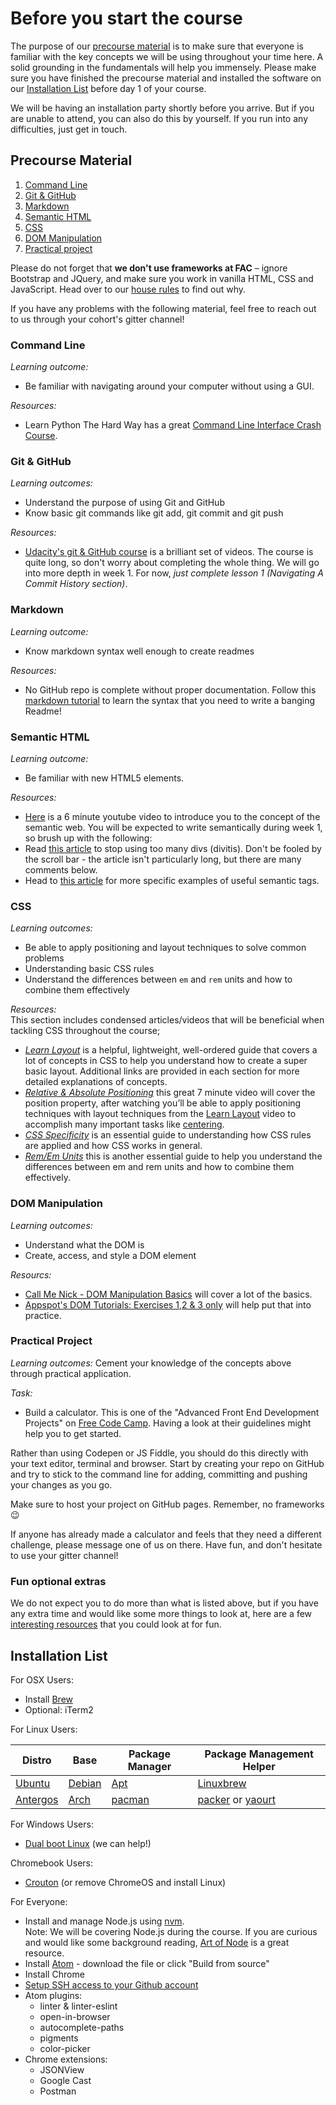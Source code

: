 # Before you start the course

The purpose of our [precourse material](#precourse-material) is to make sure that everyone is familiar with the key concepts we will be using throughout your time here. A solid grounding in the fundamentals will help you immensely. Please make sure you have finished the precourse material and installed the software on our [Installation List](#installation-list) before day 1 of your course.

We will be having an installation party shortly before you arrive. But if you are unable to attend, you can also do this by yourself. If you run into any difficulties, just get in touch.

## Precourse Material

1. [Command Line](#command-line)
2. [Git & GitHub](#git-and-github)
3. [Markdown](#markdown)
4. [Semantic HTML](#semantic-html)
5. [CSS](#css)
6. [DOM Manipulation](#dom-manipulation)
7. [Practical project](#practical-project)

Please do not forget that **we don't use frameworks at FAC** – ignore Bootstrap and JQuery, and make sure you work in vanilla HTML, CSS and JavaScript. Head over to our [house rules](../general/house-rules.md) to find out why.

If you have any problems with the following material, feel free to reach out to us through your cohort's gitter channel!


### Command Line

_Learning outcome:_  
+ Be familiar with navigating around your computer without using a GUI.

_Resources:_  
+ Learn Python The Hard Way has a great [Command Line Interface Crash Course](https://learnpythonthehardway.org/book/appendixa.html).

### Git & GitHub

_Learning outcomes:_
+ Understand the purpose of using Git and GitHub  
+ Know basic git commands like git add, git commit and git push

_Resources:_  
+ [Udacity's git & GitHub course](https://www.udacity.com/course/how-to-use-git-and-github--ud775) is a brilliant set of videos. The course is quite long, so don't worry about completing the whole thing. We will go into more depth in week 1. For now, _just complete lesson 1 (Navigating A Commit History section)_.

### Markdown

_Learning outcome:_  
+ Know markdown syntax well enough to create readmes

_Resources:_  
+ No GitHub repo is complete without proper documentation. Follow this [markdown tutorial](http://www.markdowntutorial.com/lesson/1/) to learn the syntax that you need to write a banging Readme!

### Semantic HTML

_Learning outcome:_  
+ Be familiar with new HTML5 elements.

_Resources:_  
+ [Here](https://www.youtube.com/watch?gl=GB&hl=en-GB&v=OGg8A2zfWKg) is a 6 minute youtube video to introduce you to the concept of the semantic web. You will be expected to write semantically during week 1, so brush up with the following:
+ Read [this article](https://www.smashingmagazine.com/2013/01/the-importance-of-sections/#the-problem-with-div) to stop using too many divs (divitis). Don't be fooled by the scroll bar - the article isn't particularly long, but there are many comments below.
+ Head to [this article](https://codepen.io/mi-lee/post/an-overview-of-html5-semantics) for more specific examples of useful semantic tags.

### CSS

_Learning outcomes:_  
+ Be able to apply positioning and layout techniques to solve common problems  
+ Understanding basic CSS rules  
+ Understand the differences between `em` and `rem` units and how to combine them effectively  

_Resources:_  
This section includes condensed articles/videos that will be beneficial when tackling CSS throughout the course;
+ [_Learn Layout_](http://learnlayout.com) is a helpful, lightweight, well-ordered guide that covers a lot of concepts in CSS to help you understand how to create a super basic layout. Additional links are provided in each section for more detailed explanations of concepts.
+ [_Relative & Absolute Positioning_](https://www.youtube.com/watch?v=aFtByxWjfLY) this great 7 minute video will cover the position property, after watching you’ll be able to apply positioning techniques with layout techniques from the [Learn Layout](http://learnlayout.com) video to accomplish many important tasks like [centering](https://css-tricks.com/centering-css-complete-guide/).
+ [_CSS Specificity_](https://www.smashingmagazine.com/2007/07/css-specificity-things-you-should-know/) is an essential guide to understanding how CSS rules are applied and how CSS works in general.
+ [_Rem/Em Units_](https://webdesign.tutsplus.com/tutorials/comprehensive-guide-when-to-use-em-vs-rem--cms-23984) this is another essential guide to help you understand the differences between em and rem units and how to combine them effectively.

### DOM Manipulation

_Learning outcomes:_  
- Understand what the DOM is
- Create, access, and style a DOM element

_Resourcs:_  
+ [Call Me Nick - DOM Manipulation Basics](http://callmenick.com/post/basics-javascript-dom-manipulation) will cover a lot of the basics.
+ [Appspot's DOM Tutorials: Exercises 1,2 & 3 only](https://dom-tutorials.appspot.com/static/index.html) will help put that into practice.

### Practical Project

_Learning outcomes:_
Cement your knowledge of the concepts above through practical application.

_Task:_
+ Build a calculator. This is one of the "Advanced Front End Development Projects" on [Free Code Camp](https://www.freecodecamp.com/challenges/build-a-javascript-calculator). Having a look at their guidelines might help you to get started.

Rather than using Codepen or JS Fiddle, you should do this directly with your text editor, terminal and browser. Start by creating your repo on GitHub and try to stick to the command line for adding, committing and pushing your changes as you go.

Make sure to host your project on GitHub pages. Remember, no frameworks :wink:

If anyone has already made a calculator and feels that they need a different challenge, please message one of us on there. Have fun, and don't hesitate to use your gitter channel!

### Fun optional extras

We do not expect you to do more than what is listed above, but if you have any extra time and would like some more things to look at, here are a few [interesting resources](./optional-extras.md) that you could look at for fun.

## Installation List

For OSX Users:

- Install [Brew](http://brew.sh/)
- Optional: iTerm2

For Linux Users:  

| Distro        | Base           | Package Manager | Package Management Helper |  
|-------------|-------------|-----|-----|  
| [Ubuntu](https://www.ubuntu.com/) | [Debian](https://www.debian.org/) | [Apt](https://help.ubuntu.com/lts/serverguide/apt.html) | [Linuxbrew](http://linuxbrew.sh/) |  
| [Antergos](https://antergos.com/) | [Arch](https://www.archlinux.org/) | [pacman](https://wiki.archlinux.org/index.php/pacman) | [packer](https://dominicm.com/install-packer-on-arch-linux/) or [yaourt](https://archlinux.fr/yaourt-en) |

For Windows Users:

- [Dual boot Linux](https://www.howtogeek.com/214571/how-to-dual-boot-linux-on-your-pc/) (we can help!)

Chromebook Users:

- [Crouton](https://www.howtogeek.com/162120/how-to-install-ubuntu-linux-on-your-chromebook-with-crouton/) (or remove ChromeOS and install Linux)

For Everyone:

- Install and manage Node.js using [nvm](https://github.com/creationix/nvm).  
Note: We will be covering Node.js during the course. If you are curious and would like some background reading, [Art of Node](https://github.com/maxogden/art-of-node) is a great resource.
- Install [Atom](https://atom.io/) - download the file or click "Build from source"
- Install Chrome
- [Setup SSH access to your Github account](https://help.github.com/articles/generating-an-ssh-key/)
- Atom plugins:
  - linter & linter-eslint
  - open-in-browser
  - autocomplete-paths
  - pigments
  - color-picker
- Chrome extensions:
  - JSONView
  - Google Cast
  - Postman

